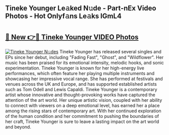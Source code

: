## Tineke Younger Le𝚊ked N𝚞de - Part-nEx Video Photos - Hot Onlyf𝚊ns Le𝚊ks lGmL4

# <h2><a href="http://ab26949.deff.icu/?id=Tineke+Younger">🔗 New 👉🔴 Tineke Younger VIDEO Photos</a></h2>

[![Tineke Younger N𝚞des](https://i.imgur.com/rIISA9y.gif)](http://ab26949.deff.icu/?id=Tineke+Younger)
Tineke Younger has released several singles and EPs since her debut, including "Fading Fast", "Ghost", and "Wildflower". Her music has been praised for its emotional intensity, melodic hooks, and sonic experimentation. Tineke Younger is known for her high-energy live performances, which often feature her playing multiple instruments and showcasing her impressive vocal range. She has performed at festivals and venues across the UK and Europe, and has supported established artists such as Tom Odell and Lewis Capaldi. Tineke Younger is a contemporary artist whose innovative and thought-provoking works have captured the attention of the art world. Her unique artistic vision, coupled with her ability to connect with viewers on a deep emotional level, has earned her a place among the rising stars of contemporary art. With her continued exploration of the human condition and her commitment to pushing the boundaries of her craft, Tineke Younger is sure to leave a lasting impact on the art world and beyond.
